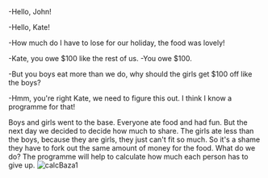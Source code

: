 -Hello, John!

-Hello, Kate!

-How much do I have to lose for our holiday, the food was lovely!

-Kate, you owe $100 like the rest of us. -You owe $100.

-But you boys eat more than we do, why should the girls get $100 off like the boys? 

-Hmm, you're right Kate, we need to figure this out. I think I know a programme for that!





Boys and girls went to the base. Everyone ate food and had fun. 
But the next day we decided to decide how much to share. 
The girls ate less than the boys, because they are girls, they just can't fit so much.
So it's a shame they have to fork out the same amount of money for the food. What do we do?
The programme will help to calculate how much each person has to give up.
![calcBaza1](https://github.com/lyurf/CalcBaza/assets/68352440/94ec6827-511b-46cd-9df3-59ecec2ffbfe)
